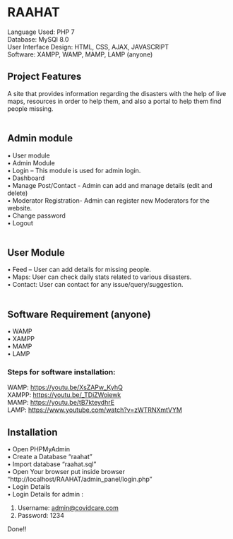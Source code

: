 # RAAHAT

Language Used: PHP 7 <br>
Database: MySQl 8.0 <br>
User Interface Design: HTML, CSS, AJAX, JAVASCRIPT <br>
Software: XAMPP, WAMP, MAMP, LAMP (anyone) <br>

## Project Features <br>
A site that provides information regarding the disasters with the help of live maps, resources in order to help them, and also a portal to help them find people missing. <br><br>

## Admin module <br>
•	User module <br>
•	Admin Module <br>
•	Login – This module is used for admin login. <br>
•	Dashboard <br>
•	Manage Post/Contact - Admin can add and manage details (edit and delete) <br>
•	Moderator Registration- Admin can register new Moderators for the website. <br>
•	Change password <br>
•	Logout <br><br>

## User Module <br>
•	Feed – User can add details for missing people. <br>
•	Maps: User can check daily stats related to various disasters. <br>
•	Contact: User can contact for any issue/query/suggestion. <br> <br>

## Software Requirement (anyone)<br>
•	WAMP <br>
•	XAMPP <br>
•	MAMP <br>
•	LAMP <br>
### Steps for software installation: <br>
WAMP: https://youtu.be/XsZAPw_KyhQ <br>
XAMPP: https://youtu.be/_TDiZWoiewk <br>
MAMP: https://youtu.be/tB7kteydhrE <br>
LAMP: https://www.youtube.com/watch?v=zWTRNXmtVYM <br>

## Installation <br>
•	Open PHPMyAdmin <br>
•	Create a Database “raahat” <br>
•	Import database “raahat.sql” <br>
•	Open Your browser put inside browser “http://localhost/RAAHAT/admin_panel/login.php” <br>
•	Login Details <br>
•	Login Details for admin :  
1)	Username: admin@covidcare.com <br>
2)	Password: 1234 <br>
	
Done!!


